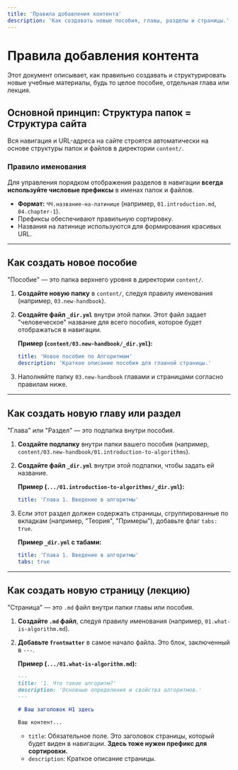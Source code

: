 ```yaml
---
title: 'Правила добавления контента'
description: 'Как создавать новые пособия, главы, разделы и страницы.'
---
```


# Правила добавления контента

Этот документ описывает, как правильно создавать и структурировать новые учебные материалы, будь то целое пособие, отдельная глава или лекция.

## Основной принцип: Структура папок = Структура сайта

Вся навигация и URL-адреса на сайте строятся автоматически на основе структуры папок и файлов в директории `content/`.

### Правило именования

Для управления порядком отображения разделов в навигации **всегда используйте числовые префиксы** в именах папок и файлов.

-   **Формат:** `ЧЧ.название-на-латинице` (например, `01.introduction.md`, `04.chapter-1`).
-   Префиксы обеспечивают правильную сортировку.
-   Названия на латинице используются для формирования красивых URL.

---

## Как создать новое пособие

"Пособие" — это папка верхнего уровня в директории `content/`.

1.  **Создайте новую папку** в `content/`, следуя правилу именования (например, `03.new-handbook`).
2.  **Создайте файл `_dir.yml`** внутри этой папки. Этот файл задает "человеческое" название для всего пособия, которое будет отображаться в навигации.

    **Пример (`content/03.new-handbook/_dir.yml`):**
    ```yml
    title: 'Новое пособие по Алгоритмам'
    description: 'Краткое описание пособия для главной страницы.'
    ```
3.  Наполняйте папку `03.new-handbook` главами и страницами согласно правилам ниже.

---

## Как создать новую главу или раздел

"Глава" или "Раздел" — это подпапка внутри пособия.

1.  **Создайте подпапку** внутри папки вашего пособия (например, `content/03.new-handbook/01.introduction-to-algorithms`).
2.  **Создайте файл `_dir.yml`** внутри этой подпапки, чтобы задать ей название.

    **Пример (`.../01.introduction-to-algorithms/_dir.yml`):**
    ```yml
    title: 'Глава 1. Введение в алгоритмы'
    ```
3.  Если этот раздел должен содержать страницы, сгруппированные по вкладкам (например, "Теория", "Примеры"), добавьте флаг `tabs: true`.

    **Пример `_dir.yml` с табами:**
    ```yml
    title: 'Глава 1. Введение в алгоритмы'
    tabs: true
    ```

---

## Как создать новую страницу (лекцию)

"Страница" — это `.md` файл внутри папки главы или пособия.

1.  **Создайте `.md` файл**, следуя правилу именования (например, `01.what-is-algorithm.md`).
2.  **Добавьте `frontmatter`** в самое начало файла. Это блок, заключенный в `---`.

    **Пример (`.../01.what-is-algorithm.md`):**
    ```markdown
    ---
    title: '1. Что такое алгоритм?'
    description: 'Основные определения и свойства алгоритмов.'
    ---

    # Ваш заголовок H1 здесь

    Ваш контент...
    ```
    -   `title`: Обязательное поле. Это заголовок страницы, который будет виден в навигации. **Здесь тоже нужен префикс для сортировки.**
    -   `description`: Краткое описание страницы.